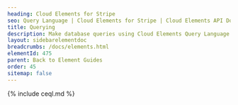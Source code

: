 ```yaml
---
heading: Cloud Elements for Stripe
seo: Query Language | Cloud Elements for Stripe | Cloud Elements API Docs
title: Querying
description: Make database queries using Cloud Elements Query Language.
layout: sidebarelementdoc
breadcrumbs: /docs/elements.html
elementId: 475
parent: Back to Element Guides
order: 45
sitemap: false
---
```


{% include ceql.md %}
